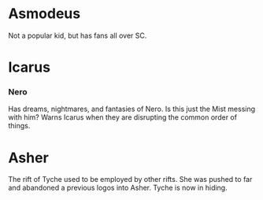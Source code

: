 # Asmodeus
Not a popular kid, but has fans all over SC.

# Icarus
### Nero
Has dreams, nightmares, and fantasies of Nero.
Is this just the Mist messing with him?
Warns Icarus when they are disrupting the common order of things.

# Asher
The rift of Tyche used to be employed by other rifts.
She was pushed to far and abandoned a previous logos into Asher.
Tyche is now in hiding.